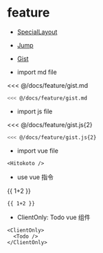 # feature

- [SpecialLayout](./custom.md)

- [Jump](./Jump/)

- [Gist](./gist.md)


- import md file

<<< @/docs/feature/gist.md

<CodeBlock>

```bash
<<< @/docs/feature/gist.md
```

</CodeBlock>

- import js file

<<< @/docs/feature/gist.js{2}

<CodeBlock>

```bash
<<< @/docs/feature/gist.js{2}
```

</CodeBlock>

- import vue file

<Hitokoto />

<CodeBlock>

```vue
<Hitokoto />
```

</CodeBlock>

- use vue 指令

{{ 1+2 }}

<CodeBlock>

```vue
{{ 1+2 }}
```

</CodeBlock>

- ClientOnly: Todo vue 组件

<ClientOnly>
  <Todo />
</ClientOnly>

<CodeBlock>

```vue
<ClientOnly>
  <Todo />
</ClientOnly>
```

</CodeBlock>
